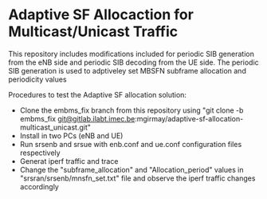 Adaptive SF Allocaction for Multicast/Unicast Traffic
======================================================

This repository includes modifications included for periodic SIB generation from the eNB side and 
periodic SIB decoding from the UE side. The periodic SIB generation is used to adptiveley set MBSFN 
subframe allocation and periodicity values 


Procedures to test the Adaptive SF allocation solution:
  * Clone the embms_fix branch from this repository using "git clone -b embms_fix git@gitlab.ilabt.imec.be:mgirmay/adaptive-sf-allocation-multicast_unicast.git"
  * Install in two PCs (eNB and UE)
  * Run srsenb and srsue with enb.conf and ue.conf configuration files respectively
  * Generat iperf traffic and trace 
  * Change the "subframe_allocation" and "Allocation_period"  values in "srsran/srsenb/mnsfn_set.txt" file and observe the iperf traffic changes accordingly

